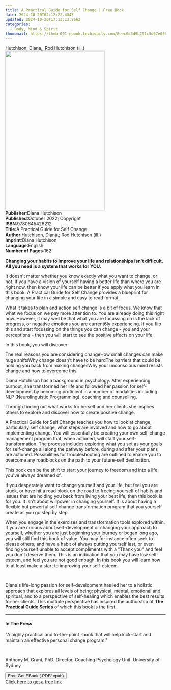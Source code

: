 ```yaml
---
title: A Practical Guide for Self Change | Free Book
date: 2024-10-20T02:12:22.434Z
updated: 2024-10-26T17:13:13.866Z
categories:
  - Body, Mind & Spirit
thumbnail: https://thmb-001-ebook.techidaily.com/8eec0d3d9b291c3d97e059379e73dde599477a5876bae12ab84177076867998d.jpg
---
```

<main id="book-container">
  <div class="flex flex-col">
    <div class="book-brief flex-1 py-6 px-4 sm:p-6 md:py-10 md:px-8">
      <!-- brief-->
      <div class="book-brief-main">Hutchison, Diana,, Rod Hutchison (ill.)</div>
    </div>
    <div
      class="book-meta-info flex-1 grid gap-4 col-start-1 col-end-3 row-start-1 sm:mb-6 sm:grid-cols-4 lg:gap-6 lg:col-start-2 lg:row-end-6 lg:row-span-6 lg:mb-0"
    >
      <div
        class="book-meta-info-left place-content-center mt-4 p-4 text-sm leading-6 col-start-2 col-span-2 dark:text-slate-400"
      >
        <img
          class="w-full h-500 object-cover rounded-lg sm:h-255 sm:col-span-2 lg:col-span-full"
          src="https://img-001-ebook.techidaily.com/37570acb0e2485d7b6e176cb3f40e668f20ba8f9f2943c477413903974e91bb6.jpg"
          alt=""
          width="312"
          height="500"
        />
      </div>
      <div
        class="book-meta-info-right mt-2 col-start-1 row-start-2 col-span-3 self-center"
      >
        <!-- meta data  -->
        <div class="flex flex-col px-4 md:px-8">
          <div class="flex-1">
            <strong>Publisher</strong>:<span class="px-2">Diana Hutchison</span>
          </div>
          <div class="flex-1">
            <strong>Published</strong>:<span class="px-2"
              >October 2022; Copyright</span
            >
          </div>
          <div class="flex-1">
            <strong>ISBN</strong>:<span class="px-2">9780645426212</span>
          </div>
          <div class="flex-1">
            <strong>Title</strong>:<span class="px-2"
              >A Practical Guide for Self Change</span
            >
          </div>
          <div class="flex-1">
            <strong>Author</strong>:<span class="px-2"
              >Hutchison, Diana,; Rod Hutchison (ill.)</span
            >
          </div>
          <div class="flex-1">
            <strong>Imprint</strong>:<span class="px-2">Diana Hutchison</span>
          </div>
          <div class="flex-1">
            <strong>Language</strong>:<span class="px-2">English</span>
          </div>
          <div class="flex-1">
            <strong>Number of Pages</strong>:<span class="px-2">162</span>
          </div>
        </div>
      </div>
    </div>
    <div class="book-description flex-1 py-6 px-4 sm:p-6 md:py-10 md:px-8">
      <div class="book-description-main">
        <div accordion-content="" id="description">
          <p>
            <strong
              >Changing your habits to improve your life and relationships isn't
              difficult. All you need is a system that works for YOU.</strong
            >
          </p>
          <p>
            It doesn't matter whether you know exactly what you want to change,
            or not. If you have a vision of yourself having a better life than
            where you are right now, then know your life can be better if you
            apply what you learn in this book. A Practical Guide for Self Change
            provides a blueprint for changing your life in a simple and easy to
            read format.
          </p>
          <p>
            What it takes to plan and action self change is a bit of focus. We
            know that what we focus on we pay more attention to. You are already
            doing this right now. However, it may well be that what you are
            focussing on is the lack of progress, or negative emotions you are
            current6ly experiencing. If you flip this and start focussing on the
            things you can change - you and your perceptions - then you will
            start to see the positive effects on your life.
          </p>
          <p>In this book, you will discover:</p>
          The real reasons you are considering changeHow small changes can make
          huge shiftsWhy change doesn't have to be hardThe barriers that could
          be holding you back from making changesWhy your unconscious mind
          resists change and how to overcome this
          <p>
            Diana Hutchison has a background in psychology. After experiencing
            burnout, she transformed her life and followed her passion for
            self-development by becoming proficient in a number of modalities
            including NLP (Neurolinguistic Programming), coaching and
            counselling.&nbsp;
          </p>
          <p></p>
          <p>
            Through finding out what works for herself and her clients she
            inspires others to explore and discover how to create positive
            change.
          </p>
          <p></p>
          <p>
            A Practical Guide for Self Change teaches you how to look at change,
            particularly self change, what steps are involved and how to go
            about implementing change. You will essentially be creating your own
            self-change management program that, when actioned, will start your
            self-transformation. The process includes exploring what you set as
            your goals for self-change all along the pathway before, during and
            after your plans are actioned. Possibilities for troubleshooting are
            outlined to enable you to overcome any roadblocks on the path to
            your future-self destination.
          </p>
          <p>
            This book can be the shift to start your journey to freedom and into
            a life you've always dreamed of.
          </p>
          <p></p>
          <p>
            If you desperately want to change yourself and your life, but feel
            you are stuck, or have hit a road block on the road to freeing
            yourself of habits and issues that are holding you back from living
            your best life, then this book is for you. It isn't about willpower
            in changing yourself. It is about having a flexible but powerful
            self change transformation program that you yourself create as you
            go step by step.
          </p>
          <p></p>
          <p>
            When you engage in the exercises and transformation tools explored
            within. If you are curious about self-development or changing your
            approach to yourself, whether you are just beginning your journey or
            began long ago, you will still find this book of value. You may for
            instance often seek to please others, and have a habit of always
            putting yourself last, or even finding yourself unable to accept
            compliments with a "Thank you" and feel you don't deserve them. This
            is an indication that you may have low self-esteem, and feel you are
            not good enough. In this book you will learn how to at least make a
            start to improving your self-esteem.
          </p>
          <p>&nbsp;</p>
          <p>
            Diana's life-long passion for self-development has led her to a
            holistic approach that explores all levels of being: physical,
            mental, emotional and spiritual, and to a perspective of
            self-healing which enables the best results for her clients. This
            multiple perspective has inspired the authorship of
            <strong>The Practical Guide Series</strong> of which this book is
            the first.
          </p>
          <p></p>
          <p></p>
          <p></p>
        </div>
        <div class="accordion-fader"></div>
      </div>
    </div>
    <div class="book-excerpts flex-1 py-6 px-4 sm:p-6 md:py-10 md:px-8">
      <!-- excerpts-->
      <div class="book-excerpts-main">
        <hr />
        <h4 class="placeholder placeholder-heading">
          <span>In The Press</span>
        </h4>
        <p></p>
        <p>
          "A highly practical and to-the-point -book that will help kick-start
          and maintain an effective personal change program."
        </p>
        <p><br /></p>
        <p>
          Anthony M. Grant, PhD. Director, Coaching Psychology Unit. University
          of Sydney
        </p>
        <p></p>
      </div>
    </div>
    <div
      class="book-about-author flex-1 py-6 px-4 sm:p-6 md:py-10 md:px-8"
    ></div>
    <div class="book-free-get flex-1 py-6 px-4 sm:p-6 md:py-10 md:px-8">
      <button
        id="btn-free-get"
        class="bg-blue-500 hover:bg-blue-700 text-white font-bold py-2 px-4 rounded"
      >
        Free Get EBook (.PDF/.epub)
      </button>
      <div id="countdown-display" class="px-2 text-lg mt-2"></div>
      <a
        id="free-link"
        class="hidden bg-blue-500 hover:bg-blue-700 text-white font-bold py-2 px-4 rounded"
        href="https://www.ebooks.com/en-us/book/210665960/a-practical-guide-for-self-change/hutchison-diana/"
        target="_blank"
        >Click here to get a free link</a
      >
    </div>
    <script>
      let countdownTime = 0;
      let countdownInterval = null;
      document
        .getElementById('btn-free-get')
        .addEventListener('click', startCountdown);
      function startCountdown() {
        countdownTime = new Date().getTime() + 60000 * 3;
        countdownInterval = setInterval(updateCountdown, 1000);
        document.getElementById('btn-free-get').disabled = true;
        document
          .getElementById('btn-free-get')
          .classList.add('bg-gray-500', 'cursor-not-allowed');
      }
      function updateCountdown() {
        let currentTime = new Date().getTime();
        let timeLeft = countdownTime - currentTime;
        let secondsLeft = Math.floor(timeLeft / 1000);
        document.getElementById('countdown-display').innerHTML =
          `Remaining time: ${secondsLeft} seconds.`;
        if (secondsLeft <= 0) {
          clearInterval(countdownInterval);
          document.getElementById('btn-free-get').classList.add('hidden');
          document.getElementById('free-link').classList.remove('hidden');
          document.getElementById('countdown-display').innerHTML = '';
        }
      }
    </script>
  </div>
</main>

<ins class="adsbygoogle"
      style="display:block"
      data-ad-client="ca-pub-7571918770474297"
      data-ad-slot="8358498916"
      data-ad-format="auto"
      data-full-width-responsive="true"></ins>
    